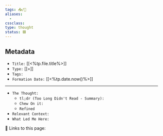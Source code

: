 ```yaml
---
tags: 📥/💭
aliases:
  - 
cssclass:
type: thought
status: 🟥
---
```


## Metadata
- `Title:` [[<%tp.file.title%>]]
- `Type:` [[=]]
- `Tags:`
- `Formation Date:` [[<%tp.date.now()%>]]

---

- `The Thought:`
	- `tl;dr (Too Long Didn't Read - Summary):`
	- `Chew On it:`
	- `Refined`
- `Relevant Context:`
- `What Led Me Here:`

🔗 Links to this page:


